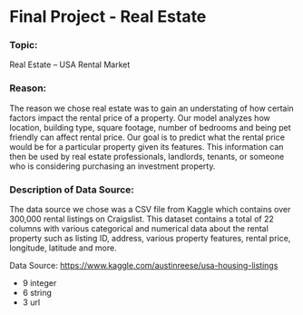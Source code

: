 # Final Project - Real Estate

### **Topic:** 
Real Estate – USA Rental Market

### **Reason:**
 The reason we chose real estate was to gain an understating of how certain factors impact the rental price of a property. Our model analyzes how location, building type, square footage, number of bedrooms and being pet friendly can affect rental price. Our goal is to predict what the rental price would be for a particular property given its features. This information can then be used by real estate professionals, landlords, tenants, or someone who is considering purchasing an investment property. 

### **Description of Data Source:** 
The data source we chose was a CSV file from Kaggle which contains over 300,000 rental listings on Craigslist. This dataset contains a total of 22 columns with various categorical and numerical data about the rental property such as listing ID, address, various property features, rental price, longitude, latitude and more. 

Data Source: https://www.kaggle.com/austinreese/usa-housing-listings

* 9 integer  
* 6 string  
* 3 url  